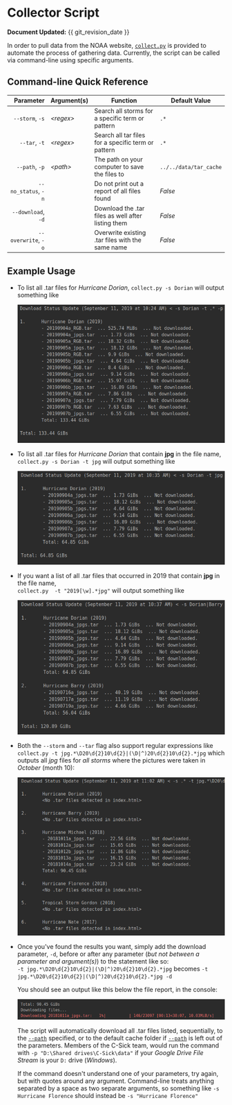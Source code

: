 # Collector Script

**Document Updated:** {{ git_revision_date }}

In order to pull data from the NOAA website, [`collect.py`](../src/python/Poststorm_Imagery/collector/collect.py) 
is provided to automate the process of gathering data. Currently, the script can be called via command-line using 
specific arguments.

## Command-line Quick Reference

|            Parameter | Argument(s) | Function                                            | Default Value          |
| -------------------: | ----------- | --------------------------------------------------- | ---------------------- |
|     `--storm`, `-s`  | *\<regex>*  | Search all storms for a specific term or pattern    | `.*`                   |
|       `--tar`, `-t`  | *\<regex>*  | Search all tar files for a specific term or pattern | `.*`                   |
|      `--path`, `-p`  | *\<path>*   | The path on your computer to save the files to      | `../../data/tar_cache` |
|  `--no_status`, `-n` |             | Do not print out a report of all files found        | *False*                |
|  `--download`, `-d`  |             | Download the .tar files as well after listing them  | *False*                |
| `--overwrite`, `-o`  |             | Overwrite existing .tar files with the same name    | *False*                |


## Example Usage

-   To list all .tar files for *Hurricane Dorian*,
    `collect.py -s Dorian`
    will output something like
    
    ![Screenshot of `-s Dorian`](./collector_images/1.png)
    
-   To list all .tar files for *Hurricane Dorian* that contain **jpg** in the file name,  
    `collect.py -s Dorian -t jpg`
    will output something like
    
    ![Screenshot of `-s Dorian -t jpg`](./collector_images/2.png)
    
-   If you want a list of all .tar files that occurred in 2019 that contain **jpg** in the file name,  
    `collect.py  -t "2019[\w].*jpg"`
    will output something like
    
    ![Screenshot of `-s Dorian|Barry -t jpg`](./collector_images/3.png)
    
-   Both the `--storm` and `--tar` flag also support regular expressions like  
    `collect.py -t jpg.*\D20\d{2}10\d{2}|(\D|^)20\d{2}10\d{2}.*jpg`
    which outputs all *jpg* files for *all storms* where the pictures were taken in *October* (month 10):
    
    ![Screenshot of `-t jpg.*\D20\d{2}10\d{2}|(\D|^)20\d{2}10\d{2}.*jpg`](./collector_images/4.png)
    
-   Once you've found the results you want, simply add the download parameter, `-d`, before or after any parameter
    (*but not between a parameter and argument(s)*) to the statement like so:  
    `-t jpg.*\D20\d{2}10\d{2}|(\D|^)20\d{2}10\d{2}.*jpg` becomes `-t jpg.*\D20\d{2}10\d{2}|(\D|^)20\d{2}10\d{2}.*jpg -d`
    
    You should see an output like this below the file report, in the console:
    
    ![Screenshot of `-t jpg.*\D20\d{2}10\d{2}|(\D|^)20\d{2}10\d{2}.*jpg -d`](./collector_images/5.png)
    
    The script will automatically download all .tar files listed, sequentially, to the [`--path`](#example-usage)
    specified, or to the default cache folder if [`--path`](#example-usage) is left out of the parameters. 
    Members of the C-Sick team, would run the command with `-p "D:\Shared drives\C-Sick\data"` 
    if your *Google Drive File Stream* is your `D:` drive (*Windows*).
    
    If the command doesn't understand one of your parameters, try 
    again, but with quotes around any argument. Command-line treats anything separated by a space as two separate 
    arguments, so something like `-s Hurricane Florence` should instead be `-s "Hurricane Florence"`
